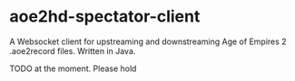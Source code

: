 # aoe2hd-spectator-client
A Websocket client for upstreaming and downstreaming Age of Empires 2 .aoe2record files. Written in Java.

TODO at the moment. Please hold
